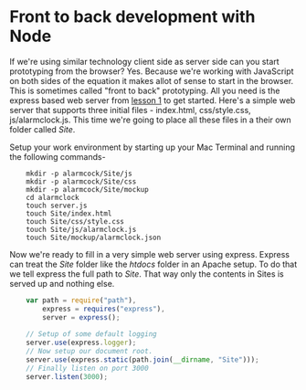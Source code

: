 # Front to back development with Node

If we're using similar technology client side as server side can you start prototyping from the browser? Yes.
Because we're working with JavaScript on both sides of the equation it makes allot of sense to start in
the browser.  This is sometimes called "front to back" prototyping. All you need is the express based
web server from [lesson 1](lesson-01.md) to get started. Here's a simple web server that supports three
initial files - index.html, css/style.css, js/alarmclock.js. This time we're going to place all these
files in a their own folder called *Site*.

Setup your work environment by starting up your Mac Terminal and running the following commands-

```shell
    mkdir -p alarmcock/Site/js
    mkdir -p alarmcock/Site/css
    mkdir -p alarmcock/Site/mockup
    cd alarmclock
    touch server.js
    touch Site/index.html
    touch Site/css/style.css
    touch Site/js/alarmclock.js
    touch Site/mockup/alarmclock.json
```

Now we're ready to fill in a very simple web server using express.  Express can treat the *Site* folder
like the _htdocs_ folder in an Apache setup.  To do that we tell express the full path to *Site*. 
That way only the contents in Sites is served up and nothing else.


```JavaScript
    var path = require("path"),
        express = requires("express"),
        server = express();
        
    // Setup of some default logging
    server.use(express.logger);
    // Now setup our document root.
    server.use(express.static(path.join(__dirname, "Site")));
    // Finally listen on port 3000
    server.listen(3000);
```

